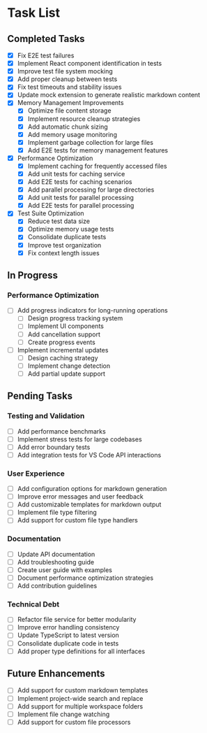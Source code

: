 # Task List

## Completed Tasks
- [x] Fix E2E test failures
- [x] Implement React component identification in tests
- [x] Improve test file system mocking
- [x] Add proper cleanup between tests
- [x] Fix test timeouts and stability issues
- [x] Update mock extension to generate realistic markdown content
- [x] Memory Management Improvements
  - [x] Optimize file content storage
  - [x] Implement resource cleanup strategies
  - [x] Add automatic chunk sizing
  - [x] Add memory usage monitoring
  - [x] Implement garbage collection for large files
  - [x] Add E2E tests for memory management features
- [x] Performance Optimization
  - [x] Implement caching for frequently accessed files
  - [x] Add unit tests for caching service
  - [x] Add E2E tests for caching scenarios
  - [x] Add parallel processing for large directories
  - [x] Add unit tests for parallel processing
  - [x] Add E2E tests for parallel processing
- [x] Test Suite Optimization
  - [x] Reduce test data size
  - [x] Optimize memory usage tests
  - [x] Consolidate duplicate tests
  - [x] Improve test organization
  - [x] Fix context length issues

## In Progress

### Performance Optimization
- [ ] Add progress indicators for long-running operations
  - [ ] Design progress tracking system
  - [ ] Implement UI components
  - [ ] Add cancellation support
  - [ ] Create progress events
- [ ] Implement incremental updates
  - [ ] Design caching strategy
  - [ ] Implement change detection
  - [ ] Add partial update support

## Pending Tasks

### Testing and Validation
- [ ] Add performance benchmarks
- [ ] Implement stress tests for large codebases
- [ ] Add error boundary tests
- [ ] Add integration tests for VS Code API interactions

### User Experience
- [ ] Add configuration options for markdown generation
- [ ] Improve error messages and user feedback
- [ ] Add customizable templates for markdown output
- [ ] Implement file type filtering
- [ ] Add support for custom file type handlers

### Documentation
- [ ] Update API documentation
- [ ] Add troubleshooting guide
- [ ] Create user guide with examples
- [ ] Document performance optimization strategies
- [ ] Add contribution guidelines

### Technical Debt
- [ ] Refactor file service for better modularity
- [ ] Improve error handling consistency
- [ ] Update TypeScript to latest version
- [ ] Consolidate duplicate code in tests
- [ ] Add proper type definitions for all interfaces

## Future Enhancements
- [ ] Add support for custom markdown templates
- [ ] Implement project-wide search and replace
- [ ] Add support for multiple workspace folders
- [ ] Implement file change watching
- [ ] Add support for custom file processors